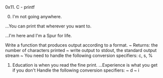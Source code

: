 0x11. C - printf

0. I'm not going anywhere.

...You can print that wherever you want to. 

...I'm here and I'm a Spur for life.

Write a function that produces output according to a format.
	~ Returns: the number of characters printed
	~ write output to stdout, the standard output stream
	~ You need to handle the following conversion specifiers: c, s, %

1. Education is when you read the fine print.
...Experience is what you get if you don't
Handle the following conversion specifiers:
	~ d
	~ i

